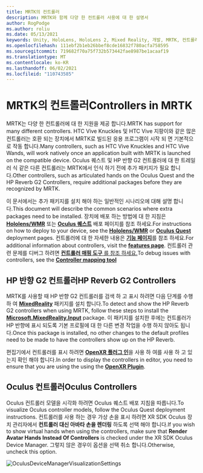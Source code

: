 ```yaml
---
title: MRTK의 컨트롤러
description: MRTK와 함께 다양 한 컨트롤러 사용에 대 한 설명서
author: RogPodge
ms.author: roliu
ms.date: 05/13/2021
keywords: Unity, HoloLens, HoloLens 2, Mixed Reality, 개발, MRTK, 컨트롤러, HP 반향, Oculus, HTC Vive, 실습
ms.openlocfilehash: 111ebf2b1eb26bbef8cde16832f780acfa758595
ms.sourcegitcommit: 719682f70a75f732b573442fae8987be1acaaf19
ms.translationtype: MT
ms.contentlocale: ko-KR
ms.lasthandoff: 06/02/2021
ms.locfileid: "110743585"
---
```

# <a name="controllers-in-mrtk"></a><span data-ttu-id="d4b2c-104">MRTK의 컨트롤러</span><span class="sxs-lookup"><span data-stu-id="d4b2c-104">Controllers in MRTK</span></span>

<span data-ttu-id="d4b2c-105">MRTK는 다양 한 컨트롤러에 대 한 지원을 제공 합니다.</span><span class="sxs-lookup"><span data-stu-id="d4b2c-105">MRTK has support for many different controllers.</span></span> <span data-ttu-id="d4b2c-106">HTC Vive Knuckles 및 HTC Vive 지팡이와 같은 많은 컨트롤러는 호환 되는 장치에서 MRTK로 빌드된 응용 프로그램이 시작 되 면 기본적으로 작동 합니다.</span><span class="sxs-lookup"><span data-stu-id="d4b2c-106">Many controllers, such as HTC Vive Knuckles and HTC Vive Wands, will work natively once an application built with MRTK is launched on the compatible device.</span></span> <span data-ttu-id="d4b2c-107">Oculus 퀘스트 및 HP 반향 G2 컨트롤러에 대 한 트레일러 식 같은 다른 컨트롤러는 MRTK에서 인식 하기 전에 추가 패키지가 필요 합니다.</span><span class="sxs-lookup"><span data-stu-id="d4b2c-107">Other controllers, such as articulated hands on the Oculus Quest and the HP Reverb G2 Controllers, require additional packages before they are recognized by MRTK.</span></span>

<span data-ttu-id="d4b2c-108">이 문서에서는 추가 패키지를 설치 해야 하는 일반적인 시나리오에 대해 설명 합니다.</span><span class="sxs-lookup"><span data-stu-id="d4b2c-108">This document will describe the common scenarios where extra packages need to be installed.</span></span> <span data-ttu-id="d4b2c-109">장치에 배포 하는 방법에 대 한 지침은 [**Hololens/WMR**](./wmr-mrtk.md) 또는 [**Oculus 퀘스트**](/windows/mixed-reality/mrtk-unity/supported-devices/oclus-quest-mrtk) 배포 페이지를 참조 하세요.</span><span class="sxs-lookup"><span data-stu-id="d4b2c-109">For instructions on how to deploy to your device, see the [**Hololens/WMR**](./wmr-mrtk.md) or [**Oculus Quest**](/windows/mixed-reality/mrtk-unity/supported-devices/oclus-quest-mrtk) deployment pages.</span></span> <span data-ttu-id="d4b2c-110">컨트롤러에 대 한 자세한 내용은 [**기능 페이지**](../features/input/controllers.md)를 참조 하세요.</span><span class="sxs-lookup"><span data-stu-id="d4b2c-110">For additional information about controllers, visit the [**features page**](../features/input/controllers.md).</span></span> <span data-ttu-id="d4b2c-111">컨트롤러 관련 문제를 디버그 하려면 [ **컨트롤러 매핑 도구** 를 참조 하세요.](../features/tools/controller-mapping-tool.md)</span><span class="sxs-lookup"><span data-stu-id="d4b2c-111">To debug issues with controllers, see the [**Controller mapping tool**](../features/tools/controller-mapping-tool.md)</span></span>

## <a name="hp-reverb-g2-controllers"></a><span data-ttu-id="d4b2c-112">HP 반향 G2 컨트롤러</span><span class="sxs-lookup"><span data-stu-id="d4b2c-112">HP Reverb G2 Controllers</span></span>

<span data-ttu-id="d4b2c-113">MRTK를 사용할 때 HP 반향 G2 컨트롤러를 검색 하 고 표시 하려면 다음 단계를 수행 하 여 [**MixedReality**](/windows/mixed-reality/develop/unity/unity-reverb-g2-controllers#installing-microsoftmixedrealityinput-with-the-mixed-reality-feature-tool) 패키지를 설치 합니다.</span><span class="sxs-lookup"><span data-stu-id="d4b2c-113">To detect and show the HP Reverb G2 controllers when using MRTK, follow these steps to install the [**Microsoft.MixedReality.Input**](/windows/mixed-reality/develop/unity/unity-reverb-g2-controllers#installing-microsoftmixedrealityinput-with-the-mixed-reality-feature-tool) package.</span></span> <span data-ttu-id="d4b2c-114">이 패키지를 설치한 후에는 컨트롤러가 HP 반향에 표시 되도록 기본 프로필에 대 한 다른 변경 작업을 수행 하지 않아도 됩니다.</span><span class="sxs-lookup"><span data-stu-id="d4b2c-114">Once this package is installed, no other changes to the default profiles need to be made to have the controllers show up on the HP Reverb.</span></span> 

<span data-ttu-id="d4b2c-115">편집기에서 컨트롤러를 표시 하려면 [**OpenXR 플러그 인**](/windows/mixed-reality/develop/unity/openxr-getting-started)을 사용 하 여를 사용 하 고 있는지 확인 해야 합니다.</span><span class="sxs-lookup"><span data-stu-id="d4b2c-115">In order to display the controllers in editor, you need to ensure that you are using the using the [**OpenXR Plugin**](/windows/mixed-reality/develop/unity/openxr-getting-started).</span></span>

## <a name="oculus-controllers"></a><span data-ttu-id="d4b2c-116">Oculus 컨트롤러</span><span class="sxs-lookup"><span data-stu-id="d4b2c-116">Oculus Controllers</span></span> 

<span data-ttu-id="d4b2c-117">Oculus 컨트롤러 모델을 시각화 하려면 Oculus 퀘스트 배포 지침을 따릅니다.</span><span class="sxs-lookup"><span data-stu-id="d4b2c-117">To visualize Oculus controller models, follow the Oculus Quest deployment instructions.</span></span> <span data-ttu-id="d4b2c-118">컨트롤러를 사용 하는 경우 가상 손을 표시 하려면 XR SDK Oculus 장치 관리자에서 **컨트롤러 대신 아바타 손을 렌더링** 하도록 선택 해야 합니다.</span><span class="sxs-lookup"><span data-stu-id="d4b2c-118">If you wish to show virtual hands when using the controllers, make sure that **Render Avatar Hands Instead Of Controllers** is checked under the XR SDK Oculus Device Manager.</span></span> <span data-ttu-id="d4b2c-119">그렇지 않은 경우이 옵션을 선택 취소 합니다.</span><span class="sxs-lookup"><span data-stu-id="d4b2c-119">Otherwise, uncheck this option.</span></span>

![OculusDeviceManagerVisualizationSettings](../images/cross-platform/oculus-quest/OculusDeviceManager.png)